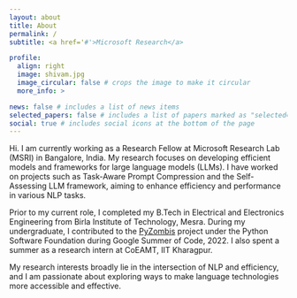 ```yaml
---
layout: about
title: About
permalink: /
subtitle: <a href='#'>Microsoft Research</a>

profile:
  align: right
  image: shivam.jpg
  image_circular: false # crops the image to make it circular
  more_info: >

news: false # includes a list of news items
selected_papers: false # includes a list of papers marked as "selected={true}"
social: true # includes social icons at the bottom of the page
---
```


Hi. I am currently working as a Research Fellow at Microsoft Research Lab (MSRI) in Bangalore, India. My research focuses on developing efficient models and frameworks for large language models (LLMs). I have worked on projects such as Task-Aware Prompt Compression and the Self-Assessing LLM framework, aiming to enhance efficiency and performance in various NLP tasks.

Prior to my current role, I completed my B.Tech in Electrical and Electronics Engineering from Birla Institute of Technology, Mesra. During my undergraduate, I contributed to the [PyZombis](https://github.com/PyAr/PyZombis) project under the Python Software Foundation during Google Summer of Code, 2022. I also spent a summer as a research intern at CoEAMT, IIT Kharagpur.

My research interests broadly lie in the intersection of NLP and efficiency, and I am passionate about exploring ways to make language technologies more accessible and effective.

